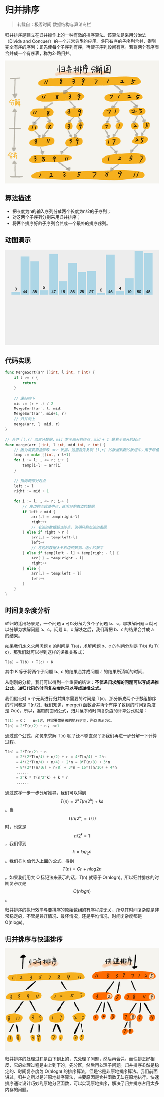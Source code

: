 # 归并排序

> 转载自：极客时间 数据结构与算法专栏

归并排序是建立在归并操作上的一种有效的排序算法。该算法是采用分治法（Divide and Conquer）的一个非常典型的应用。将已有序的子序列合并，得到完全有序的序列；即先使每个子序列有序，再使子序列段间有序。若将两个有序表合并成一个有序表，称为2-路归并。

![](../../.gitbook/assets/image%20%2878%29.png)

## **算法描述**

* 把长度为n的输入序列分成两个长度为n/2的子序列；
* 对这两个子序列分别采用归并排序；
* 将两个排序好的子序列合并成一个最终的排序序列。

## **动图演示**

![](../../.gitbook/assets/merge-sort.gif)

## 代码实现

```go
func MergeSort(arr []int, l int, r int) {
	if l >= r {
		return
	}

	// 递归向下
	mid := (r + l) / 2
	MergeSort(arr, l, mid)
	MergeSort(arr, mid+1, r)
	// 归并向上
	merge(arr, l, mid, r)
}

// 合并 [l,r] 两部分数据，mid 左半部分的终点，mid + 1 是右半部分的起点
func merge(arr []int, l int, mid int, r int) {
	// 因为需要直接修改 arr 数据，这里首先复制 [l,r] 的数据到新的数组中，用于赋值操作
	temp := make([]int, r-l+1)
	for i := l; i <= r; i++ {
		temp[i-l] = arr[i]
	}

	// 指向两部分起点
	left := l
	right := mid + 1

	for i := l; i <= r; i++ {
		// 左边的点超过中点，说明只剩右边的数据
		if left > mid {
			arr[i] = temp[right-l]
			right++
			// 右边的数据超过终点，说明只剩左边的数据
		} else if right > r {
			arr[i] = temp[left-l]
			left++
			// 左边的数据大于右边的数据，选小的数字
		} else if temp[left - l] > temp[right - l] {
			arr[i] = temp[right - l]
			right++
		} else {
			arr[i] = temp[left - l]
			left++
		}
	}
}
```

## 时间复杂度分析

递归的适用场景是，一个问题 a 可以分解为多个子问题 b、c，那求解问题 a 就可以分解为求解问题 b、c。问题 b、c 解决之后，我们再把 b、c 的结果合并成 a 的结果。

如果我们定义求解问题 a 的时间是 T\(a\)，求解问题 b、c 的时间分别是 T\(b\) 和 T\( c\)，那我们就可以得到这样的递推关系式：

```go
T(a) = T(b) + T(c) + K
```

其中 K 等于将两个子问题 b、c 的结果合并成问题 a 的结果所消耗的时间。

从刚刚的分析，我们可以得到一个重要的结论：**不仅递归求解的问题可以写成递推公式，递归代码的时间复杂度也可以写成递推公式。**

我们假设对 n 个元素进行归并排序需要的时间是 T\(n\)，那分解成两个子数组排序的时间都是 T\(n/2\)。我们知道，merge\(\) 函数合并两个有序子数组的时间复杂度是 O\(n\)。所以，套用前面的公式，归并排序的时间复杂度的计算公式就是：

```go
T(1) = C；   n=1时，只需要常量级的执行时间，所以表示为C。
T(n) = 2*T(n/2) + n； n>1
```

通过这个公式，如何来求解 T\(n\) 呢？还不够直观？那我们再进一步分解一下计算过程。

```go
T(n) = 2*T(n/2) + n
     = 2*(2*T(n/4) + n/2) + n = 4*T(n/4) + 2*n
     = 4*(2*T(n/8) + n/4) + 2*n = 8*T(n/8) + 3*n
     = 8*(2*T(n/16) + n/8) + 3*n = 16*T(n/16) + 4*n
     ......
     = 2^k * T(n/2^k) + k * n
     ......
```

通过这样一步一步分解推导，我们可以得到 $$T(n) = 2^kT(n/2^k)+kn$$。当 $$T(n/2^k)=T(1)$$ 时，也就是 $$n/2^k=1$$，我们得到 $$k=log_2n$$ 。我们将 k 值代入上面的公式，得到 $$T(n)=Cn+nlog2n$$ 。如果我们用大 O 标记法来表示的话，T\(n\) 就等于 O\(nlogn\)。所以归并排序的时间复杂度是 $$O(nlogn)$$。

归并排序的执行效率与要排序的原始数组的有序程度无关，所以其时间复杂度是非常稳定的，不管是最好情况、最坏情况，还是平均情况，时间复杂度都是 O\(nlogn\)。

## 归并排序与快速排序

![](../../.gitbook/assets/image%20%2865%29.png)

归并排序的处理过程是由下到上的，先处理子问题，然后再合并。而快排正好相反，它的处理过程是由上到下的，先分区，然后再处理子问题。归并排序虽然是稳定的、时间复杂度为 O\(nlogn\) 的排序算法，但是它是非原地排序算法。我们前面讲过，归并之所以是非原地排序算法，主要原因是合并函数无法在原地执行。快速排序通过设计巧妙的原地分区函数，可以实现原地排序，解决了归并排序占用太多内存的问题。

